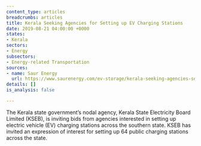```yaml
---
content_type: articles
breadcrumbs: articles
title: Kerala Seeking Agencies for Setting up EV Charging Stations
date: 2019-08-21 04:00:00 +0000
states:
- Kerala
sectors:
- Energy
subsectors:
- Energy-related Transportation
sources:
- name: Saur Energy
  url: https://www.saurenergy.com/ev-storage/kerala-seeking-agencies-setting-up-ev-charging-stations
details: []
is_analysis: false

---
```

The Kerala state government’s nodal agency, Kerala State Electricity Board Limited (KSEB), is inviting bids from agencies interested in setting up electric vehicle (EV) charging stations across the southern state. KSEB has invited an expression of interest for setting up 64 public charging stations across the state.